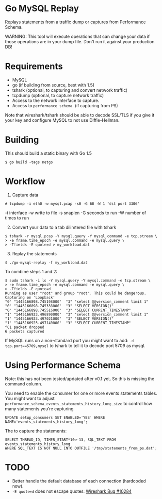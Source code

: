 Go MySQL Replay
===============

Replays statements from a traffic dump or captures from Performance Schema.

WARNING: This tool will execute operations that can change your data if those
 operations are in your dump file. Don't run it against your production DB!

Requirements
============

* MySQL
* go (if building from source, best with 1.5)
* tshark (optional, to capturing and convert network traffic)
* tcpdump (optional, to capture network traffic)
* Access to the network interface to capture.
* Access to `performance_schema`. (if capturing from PS)

Note that wireshark/tshark should be able to decode SSL/TLS if you give it
 your key and configure MySQL to not use Diffie-Hellman.

Building
========

This should build a static binary with Go 1.5
```
$ go build -tags netgo
```

Workflow
========

1. Capture data

```
# tcpdump -i eth0 -w mysql.pcap -s0 -G 60 -W 1 'dst port 3306'
```

-i interface
-w write to file
-s snaplen
-G seconds to run
-W number of times to run

2. Convert your data to a tab dilimtered file with tshark

```
$ tshark -r mysql.pcap -Y mysql.query -Y mysql.command -e tcp.stream \
> -e frame.time_epoch -e mysql.command -e mysql.query \
> -Tfields -E quote=d > my_workload.dat
```

3. Replay the statements

```
$ ./go-mysql-replay -f my_workload.dat
```

To combine steps 1 and 2:

    $ sudo tshark -i lo -Y mysql.query -Y mysql.command -e tcp.stream \
    > -e frame.time_epoch -e mysql.command -e mysql.query \
    > -Tfields -E quote=d
    Running as user "root" and group "root". This could be dangerous.
    Capturing on 'Loopback'
    "0"	"1445166898.745198000" 	"3" "select @@version_comment limit 1"
    "0"	"1445166898.745338000" 	"3" "SELECT VERSION()"
    "0"	"1445166898.745516000" 	"3" "SELECT CURRENT_TIMESTAMP"
    "1"	"1445166923.496890000" 	"3" "select @@version_comment limit 1"
    "1"	"1445166923.497021000" 	"3" "SELECT VERSION()"
    "1"	"1445166923.497140000" 	"3" "SELECT CURRENT_TIMESTAMP"
    ^C1 packet dropped
    6 packets captured

If MySQL runs on a non-standard port you might want to add: `-d tcp.port==5709,mysql` to tshark to tell it to decode
port 5709 as mysql.


Using Performance Schema
========================

Note: this has not been tested/updated after v0.1 yet. So this is missing the command column.

You need to enable the consumer for one or more events statements tables. You
might want to adjust `performance_schema_events_statements_history_long_size`
to control how many statements you're capturing

    UPDATE setup_consumers SET ENABLED='YES' WHERE NAME='events_statements_history_long';

The to capture the statements:

    SELECT THREAD_ID, TIMER_START*10e-13, SQL_TEXT FROM events_statements_history_long
    WHERE SQL_TEXT IS NOT NULL INTO OUTFILE '/tmp/statements_from_ps.dat';

TODO
====

* Better handle the default database of each connection (hardcoded now).
* `-E quote=d` does not escape quotes: [Wireshark Bug #10284](https://bugs.wireshark.org/bugzilla/show_bug.cgi?id=10284)
